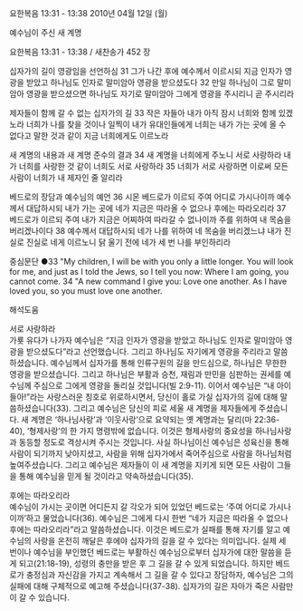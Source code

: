 요한복음 13:31 - 13:38 
2010년 04월 12일 (월)

예수님이 주신 새 계명



요한복음 13:31 - 13:38 / 새찬송가 452 장


십자가의 길이 영광임을 선언하심 
31 그가 나간 후에 예수께서 이르시되 지금 인자가 영광을 받았고 하나님도 인자로 말미암아 영광을 받으셨도다 32 만일 하나님이 그로 말미암아 영광을 받으셨으면 하나님도 자기로 말미암아 그에게 영광을 주시리니 곧 주시리라 

제자들이 함께 갈 수 없는 십자가의 길
33 작은 자들아 내가 아직 잠시 너희와 함께 있겠노라 너희가 나를 찾을 것이나 일찍이 내가 유대인들에게 너희는 내가 가는 곳에 올 수 없다고 말한 것과 같이 지금 너희에게도 이르노라 

새 계명의 내용과 새 계명 준수의 결과 
34 새 계명을 너희에게 주노니 서로 사랑하라 내가 너희를 사랑한 것 같이 너희도 서로 사랑하라 35 너희가 서로 사랑하면 이로써 모든 사람이 너희가 내 제자인 줄 알리라 

베드로의 장담과 예수님의 예언
36 시몬 베드로가 이르되 주여 어디로 가시나이까 예수께서 대답하시되 내가 가는 곳에 네가 지금은 따라올 수 없으나 후에는 따라오리라 37 베드로가 이르되 주여 내가 지금은 어찌하여 따라갈 수 없나이까 주를 위하여 내 목숨을 버리겠나이다 38 예수께서 대답하시되 네가 나를 위하여 네 목숨을 버리겠느냐 내가 진실로 진실로 네게 이르노니 닭 울기 전에 네가 세 번 나를 부인하리라 

중심문단 ●33 "My children, I will be with you only a little longer. You will look for me, and just as I told the Jews, so I tell you now: Where I am going, you cannot come. 34 "A new command I give you: Love one another. As I have loved you, so you must love one another.

해석도움





서로 사랑하라  
가룟 유다가 나가자 예수님은 “지금 인자가 영광을 받았고 하나님도 인자로 말미암아 영광을 받으셨도다”라고 선언했습니다. 그리고 하나님도 자기에게 영광을 주리라고 말씀하셨습니다. 예수님께서 십자가를 통해 인류구원의 길을 만드심으로, 하나님은 무한한 영광을 받으셨습니다. 그리고 하나님은 부활과 승천, 재림과 만민을 심판하는 권세를 예수님께 주심으로 그에게 영광을 돌리실 것입니다(빌 2:9-11). 이어서 예수님은 “내 아이들아!”라는 사랑스러운 칭호로 위로하시면서, 당신이 홀로 가실 십자가의 길에 대해 말씀하셨습니다(33). 그리고 예수님은 당신의 피로 세울 새 계명을 제자들에게 주셨습니다. 새 계명은 ‘하나님사랑’과 ‘이웃사랑’으로 요약되는 옛 계명과는 달리(마 22:36-40), ‘형제사랑’의 한 가지 명령밖에 없습니다. 이것은 형제사랑의 중요성을 하나님사랑과 동등할 정도로 격상시켜 주시는 것입니다. 사실 하나님이신 예수님은 성육신을 통해 사람이 되기까지 낮아지셨고, 사람을 위해 십자가에서 죽어주심으로 사람을 하나님처럼 높여주셨습니다. 그리고 예수님은 제자들이 이 새 계명을 지키게 되면 모든 사람이 그들을 통해 예수님을 믿게 될 것이라고 약속하셨습니다(35). 

후에는 따라오리라  
예수님이 가시는 곳이면 어디든지 갈 각오가 되어 있었던 베드로는 ‘주여 어디로 가시나이까’하고 물었습니다(36). 예수님은 그에게 다시 한번 “네가 지금은 따라올 수 없으나 후에는 따라오리라”라고 말씀하셨습니다. 이것은 베드로가 실패를 통해 자기를 알고 예수님의 사랑을 온전히 깨달은 후에야 십자가의 길을 갈 수 있다는 의미입니다. 실제 세 번이나 예수님을 부인했던 베드로는 부활하신 예수님으로부터 십자가에 대한 말씀을 듣게 되고(21:18-19), 성령의 충만을 받은 후 그 길을 갈 수 있게 되었습니다. 하지만 베드로가 충정심과 자신감을 가지고 계속해서 그 길을 갈 수 있다고 장담하자, 예수님은 그의 실패에 대해 구체적으로 예고해 주셨습니다(37-38). 십자가의 길은 자아가 죽은 사람만이 갈 수 있습니다.